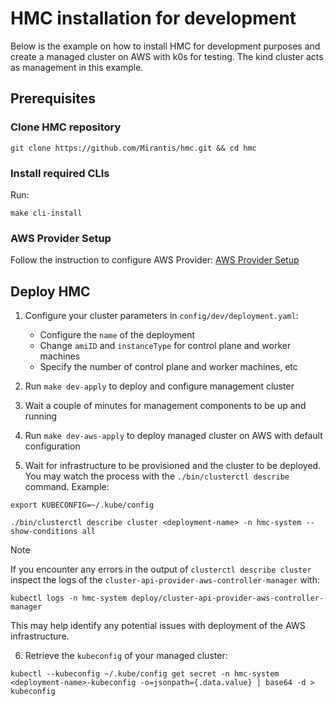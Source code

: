 # HMC installation for development

Below is the example on how to install HMC for development purposes and create
a managed cluster on AWS with k0s for testing. The kind cluster acts as management in this example.

## Prerequisites

### Clone HMC repository

```
git clone https://github.com/Mirantis/hmc.git && cd hmc
```

### Install required CLIs

Run:

```
make cli-install
```

### AWS Provider Setup

Follow the instruction to configure AWS Provider: [AWS Provider Setup](aws/main.md#prepare-the-aws-infra-provider)

## Deploy HMC

1. Configure your cluster parameters in `config/dev/deployment.yaml`:

    * Configure the `name` of the deployment
    * Change `amiID` and `instanceType` for control plane and worker machines
    * Specify the number of control plane and worker machines, etc

2. Run `make dev-apply` to deploy and configure management cluster

3. Wait a couple of minutes for management components to be up and running

4. Run `make dev-aws-apply` to deploy managed cluster on AWS with default configuration

5. Wait for infrastructure to be provisioned and the cluster to be deployed. You may watch the process with the
   `./bin/clusterctl describe` command. Example:

```
export KUBECONFIG=~/.kube/config

./bin/clusterctl describe cluster <deployment-name> -n hmc-system --show-conditions all
```

> [!NOTE]
> If you encounter any errors in the output of `clusterctl describe cluster` inspect the logs of the
> `cluster-api-provider-aws-controller-manager` with:
> ```
> kubectl logs -n hmc-system deploy/cluster-api-provider-aws-controller-manager
> ```
> This may help identify any potential issues with deployment of the AWS infrastructure.

6. Retrieve the `kubeconfig` of your managed cluster:

```
kubectl --kubeconfig ~/.kube/config get secret -n hmc-system <deployment-name>-kubeconfig -o=jsonpath={.data.value} | base64 -d > kubeconfig
```

